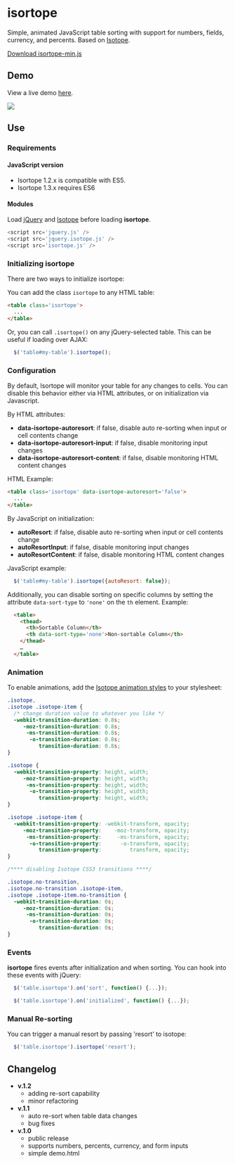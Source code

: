 isortope
========

Simple, animated JavaScript table sorting with support for numbers, fields, currency, and percents.  Based on [Isotope](http://isotope.metafizzy.co/).

[Download isortope-min.js](https://raw.github.com/KurtPreston/isortope/master/isortope-min.js)

Demo
----
View a live demo [here](http://www.kurtpreston.com/isortope).

![](https://raw.github.com/KurtPreston/isortope/master/demo/isortope.gif)

Use
---
### Requirements

#### JavaScript version
* Isortope 1.2.x is compatible with ES5.
* Isortope 1.3.x requires ES6

#### Modules

Load [jQuery](http://jquery.com/) and [Isotope](http://isotope.metafizzy.co/) before loading **isortope**.

```javascript
<script src='jquery.js' />
<script src='jquery.isotope.js' />
<script src='isortope.js' />
```

### Initializing isortope
There are two ways to initialize isortope:

You can add the class `isortope` to any HTML table:
```html
<table class='isortope'>
  ...
</table>
```

Or, you can call `.isortope()` on any jQuery-selected table.  This can be useful if loading over AJAX:
```javascript
  $('table#my-table').isortope();
```

### Configuration

By default, Isortope will monitor your table for any changes to cells.  You can disable this behavior either via HTML attributes, or on initialization via Javascript.

By HTML attributes:
+ **data-isortope-autoresort**: if false, disable auto re-sorting when input or cell contents change
+ **data-isortope-autoresort-input**: if false, disable monitoring input changes
+ **data-isortope-autoresort-content**: if false, disable monitoring HTML content changes

HTML Example:
```html
<table class='isortope' data-isortope-autoresort='false'>
  ...
</table>
```

By JavaScript on initialization:
+ **autoResort**: if false, disable auto re-sorting when input or cell contents change
+ **autoResortInput**: if false, disable monitoring input changes
+ **autoResortContent**: if false, disable monitoring HTML content changes

JavaScript example:
```javascript
  $('table#my-table').isortope({autoResort: false});
```

Additionally, you can disable sorting on specific columns by setting the attribute ```data-sort-type``` to ```'none'``` on the ```th``` element.  Example:

```html
  <table>
    <thead>
      <th>Sortable Column</th>
      <th data-sort-type='none'>Non-sortable Column</th>
    </thead>
    …
  </table>
```

### Animation
To enable animations, add the [Isotope animation styles](http://isotope.metafizzy.co/docs/animating.html) to your stylesheet:

```css
.isotope,
.isotope .isotope-item {
  /* change duration value to whatever you like */
  -webkit-transition-duration: 0.8s;
     -moz-transition-duration: 0.8s;
      -ms-transition-duration: 0.8s;
       -o-transition-duration: 0.8s;
          transition-duration: 0.8s;
}

.isotope {
  -webkit-transition-property: height, width;
     -moz-transition-property: height, width;
      -ms-transition-property: height, width;
       -o-transition-property: height, width;
          transition-property: height, width;
}

.isotope .isotope-item {
  -webkit-transition-property: -webkit-transform, opacity;
     -moz-transition-property:    -moz-transform, opacity;
      -ms-transition-property:     -ms-transform, opacity;
       -o-transition-property:      -o-transform, opacity;
          transition-property:         transform, opacity;
}

/**** disabling Isotope CSS3 transitions ****/

.isotope.no-transition,
.isotope.no-transition .isotope-item,
.isotope .isotope-item.no-transition {
  -webkit-transition-duration: 0s;
     -moz-transition-duration: 0s;
      -ms-transition-duration: 0s;
       -o-transition-duration: 0s;
          transition-duration: 0s;
}
```

### Events

**isortope** fires events after initialization and when sorting. You can hook into these events with jQuery:

```javascript
  $('table.isortope').on('sort', function() {...});

  $('table.isortope').on('initialized', function() {...});
```

### Manual Re-sorting

You can trigger a manual resort by passing 'resort' to isotope:

```javascript
  $('table.isortope').isortope('resort');
```

Changelog
---
+ **v.1.2**
  - adding re-sort capability
  - minor refactoring
+ **v.1.1**
  - auto re-sort when table data changes
  - bug fixes
+ **v.1.0**
  - public release
  - supports numbers, percents, currency, and form inputs
  - simple demo.html
